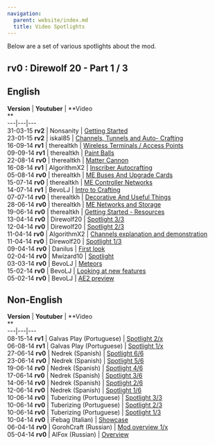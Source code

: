 ```yaml
---
navigation:
  parent: website/index.md
  title: Video Spotlights
---
```


Below are a set of various spotlights about the mod.

## rv0 : Direwolf 20 - Part 1 / 3

## English

**Version** | **Youtuber** | **Video  
**  
---|---|---  
31-03-15 **rv2** | Nonsanity | [Getting
Started](https://www.youtube.com/watch?v=-sEiNbm1DdU)  
23-01-15 **rv2** | iskal85 | [Channels, Tunnels and Auto-
Crafting](https://www.youtube.com/watch?v=0ZtRR4a5P7Q)  
16-09-14 **rv1** | therealtkh | [Wireless Terminals / Access
Points](http://youtu.be/sXqBi2MS6eQ)  
09-09-14 **rv1** | therealtkh | [Paint Balls](http://youtu.be/jNQ_9j8m090)  
22-08-14 **rv0** | therealtkh | [Matter
Cannon](https://www.youtube.com/watch?v=xcTjMVdod9g)  
16-08-14 **rv1** | AlgorithmX2 | [Inscriber
Autocrafting](https://www.youtube.com/watch?v=mz3zJrf3Y8s)  
05-08-14 **rv0** | therealtkh | [ME Buses And Upgrade
Cards](https://www.youtube.com/watch?v=G5IGTWJ_j0U)  
15-07-14 **rv0** | therealtkh | [ME Controller
Networks](https://www.youtube.com/watch?v=QZ9OCT2S2YI)  
14-07-14 **rv1** | BevoLJ | [Intro to
Crafting](https://www.youtube.com/watch?v=QfyU9O_nKCo)  
07-07-14 **rv0** | therealtkh | [Decorative And Useful
Things](https://www.youtube.com/watch?v=QJElQokcvbY&list)  
28-06-14 **rv0** | therealtkh | [ME Networks and
Storage](https://www.youtube.com/watch?v=uiIDJVKGjqA)  
19-06-14 **rv0** | therealtkh | [Getting Started -
Resources](https://www.youtube.com/watch?v=F43MLiuEtWs)  
13-04-14 **rv0** | Direwolf20 | [Spotlight
3/3](https://www.youtube.com/watch?v=cy1_vlgPfII)  
12-04-14 **rv0** | Direwolf20 | [Spotlight
2/3](https://www.youtube.com/watch?v=7xPDdoQP6yc)  
11-04-14 **rv0** | AlgorithmX2 | [Channels explanation and
demonstration](https://www.youtube.com/watch?v=sLI1mGna3Vc)  
11-04-14 **rv0** | Direwolf20 | [Spotlight
1/3](https://www.youtube.com/watch?v=IzstD3eV2FI)  
09-04-14 **rv0** | Danilus | [First
look](https://www.youtube.com/watch?v=xoeGrQyVfCc)  
02-04-14 **rv0** | Mwizard10 |
[Spotlight](https://www.youtube.com/watch?v=7pnLGZVZ9iY)  
03-03-14 **rv0** | BevoLJ |
[Meteors](https://www.youtube.com/watch?v=GPxOiMm6c30)  
15-02-14 **rv0** | BevoLJ | [Looking at new
features](https://www.youtube.com/watch?v=6ktv7iKN5pI)  
05-02-14 **rv0** | BevoLJ | [AE2
preview](https://www.youtube.com/watch?v=XEIHvG_4EsA)

## Non-English

**Version** | **Youtuber** | **Video  
**  
---|---|---  
08-15-14 **rv1** | Galvas Play (Portuguese) | [Spotlight
2/x](https://www.youtube.com/watch?v=_CfHb9Y6RRY)  
06-08-14 **rv1** | Galvas Play (Portuguese) | [Spotlight
1/x](https://www.youtube.com/watch?v=9dtcy17dciE)  
27-06-14 **rv0** | Nedrek (Spanish) | [Spotlight
6/6](https://www.youtube.com/watch?v=XqSpqvbu5vk)  
23-06-14 **rv0** | Nedrek (Spanish) | [Spotlight
5/6](https://www.youtube.com/watch?v=E37kkdX6_Vw)  
19-06-14 **rv0** | Nedrek (Spanish) | [Spotlight
4/6](https://www.youtube.com/watch?v=wF61RPWrX_c)  
17-06-14 **rv0** | Nedrek (Spanish) | [Spotlight
3/6](https://www.youtube.com/watch?v=Ko8Td-PzRO8)  
14-06-14 **rv0** | Nedrek (Spanish) | [Spotlight
2/6](https://www.youtube.com/watch?v=V-y-rzs-cEA)  
12-06-14 **rv0** | Nedrek (Spanish) | [Spotlight
1/6](https://www.youtube.com/watch?v=lFWRzpDX64w)  
10-06-14 **rv0** | Tuberizing (Portuguese) | [Spotlight
3/3](https://www.youtube.com/watch?v=cI039ZiTCA0)  
10-06-14 **rv0** | Tuberizing (Portuguese) | [Spotlight
2/3](https://www.youtube.com/watch?v=sO27NyhY3Jc)  
10-06-14 **rv0** | Tuberizing (Portuguese) | [Spotlight
1/3](https://www.youtube.com/watch?v=TxmM09zm4A8)  
10-04-14 **rv0** | iFebag (Italian) |
[Showcase](https://www.youtube.com/watch?v=Y5xHenMcRmc)  
06-04-14 **rv0** | GorohCraft (Russian) | [Mod overview
1/x](https://www.youtube.com/watch?v=PKemuHMxwNQ)  
05-04-14 **rv0** | AlFox (Russian) |
[Overview](https://www.youtube.com/watch?v=9GyZJDOjwvE)
